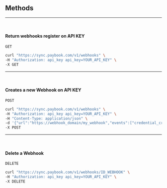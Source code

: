 ## Methods

------
<br />

#### Return webhooks register on API KEY

`GET`

```bash
curl "https://sync.paybook.com/v1/webhooks" \
-H "Authorization: api_key api_key=YOUR_API_KEY" \
-X GET
```

------
<br />

#### Creates a new Webhook on API KEY

`POST`

```bash
curl "https://sync.paybook.com/v1/webhooks" \
-H "Authorization: api_key api_key=YOUR_API_KEY" \
-H "Content-Type: application/json" \
-d '{"url":"https://webhook_domain/my_webhook","events":["credential_create","credential_update","refresh"]}' \
-X POST
```

------
<br />

#### Delete a Webhook

`DELETE`

```bash
curl "https://sync.paybook.com/v1/webhooks/ID_WEBHOOK" \
-H "Authorization: api_key api_key=YOUR_API_KEY" \
-X DELETE
```


